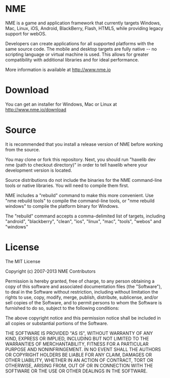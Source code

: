 NME
===

NME is a game and application framework that currently targets Windows, Mac, Linux, iOS, Android, BlackBerry, Flash, HTML5, while providing legacy support for webOS.

Developers can create applications for all supported platforms with the same source code. The mobile and desktop targets are fully native -- no scripting language or virtual machine is used. This allows for greater compatibility with additional libraries and for ideal performance.

More information is available at http://www.nme.io


Download
========

You can get an installer for Windows, Mac or Linux at http://www.nme.io/download


Source
======

It is recommended that you install a release version of NME before working from the source.

You may clone or fork this repository. Next, you should run "haxelib dev nme (path to checkout directory)" in order to tell haxelib where your development version is located.

Source distributions do not include the binaries for the NME command-line tools or native libraries. You will need to compile them first.

NME includes a "rebuild" command to make this more convenient. Use "nme rebuild tools" to compile the command-line tools, or "nme rebuild windows" to compile the platform binary for Windows.


The "rebuild" command accepts a comma-delimited list of targets, including "android", "blackberry", "clean", "ios", "linux", "mac", "tools", "webos" and "windows"


License
=======

The MIT License

Copyright (c) 2007-2013 NME Contributors

Permission is hereby granted, free of charge, to any person obtaining a copy
of this software and associated documentation files (the "Software"), to deal
in the Software without restriction, including without limitation the rights
to use, copy, modify, merge, publish, distribute, sublicense, and/or sell
copies of the Software, and to permit persons to whom the Software is
furnished to do so, subject to the following conditions:

The above copyright notice and this permission notice shall be included in
all copies or substantial portions of the Software.

THE SOFTWARE IS PROVIDED "AS IS", WITHOUT WARRANTY OF ANY KIND, EXPRESS OR
IMPLIED, INCLUDING BUT NOT LIMITED TO THE WARRANTIES OF MERCHANTABILITY,
FITNESS FOR A PARTICULAR PURPOSE AND NONINFRINGEMENT. IN NO EVENT SHALL THE
AUTHORS OR COPYRIGHT HOLDERS BE LIABLE FOR ANY CLAIM, DAMAGES OR OTHER
LIABILITY, WHETHER IN AN ACTION OF CONTRACT, TORT OR OTHERWISE, ARISING FROM,
OUT OF OR IN CONNECTION WITH THE SOFTWARE OR THE USE OR OTHER DEALINGS IN
THE SOFTWARE.
